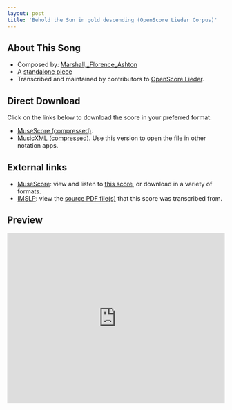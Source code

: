 ```yaml
---
layout: post
title: 'Behold the Sun in gold descending (OpenScore Lieder Corpus)'
---
```


## About This Song

- Composed by: [Marshall,_Florence_Ashton](https://fourscoreandmore.org/openscore/lieder/Marshall,_Florence_Ashton)
- A [standalone piece](https://fourscoreandmore.org/openscore/lieder/Marshall,_Florence_Ashton/_)
- Transcribed and maintained by contributors to [OpenScore Lieder].

[OpenScore Lieder]: https://musescore.com/openscore-lieder-corpus

## Direct Download

Click on the links below to download the score in your preferred format:
- [MuseScore (compressed)](https://github.com/openscore/lieder/blob/main/scores/Marshall,_Florence_Ashton/_/Behold_the_Sun_in_gold_descending/lc6650388.mscz?raw=true).
- [MusicXML (compressed)](https://github.com/openscore/lieder/blob/main/scores/Marshall,_Florence_Ashton/_/Behold_the_Sun_in_gold_descending/lc6650388.mxl?raw=true). Use this version to open the file in other notation apps.

## External links

- [MuseScore]: view and listen to [this score][MuseScore], or download in a variety of formats.
- [IMSLP]: view the [source PDF file(s)][IMSLP] that this score was transcribed from.

[MuseScore]: https://musescore.com/score/6650388
[IMSLP]: https://imslp.org/wiki/Special:ReverseLookup/161246 

## Preview

<iframe width="100%" height="394" src="https://musescore.com/openscore-lieder-corpus/scores/6650388/embed" frameborder="0" allowfullscreen allow="autoplay; fullscreen"></iframe>

